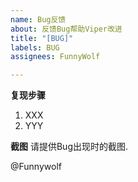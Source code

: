 ```yaml
---
name: Bug反馈
about: 反馈Bug帮助Viper改进
title: "[BUG]"
labels: BUG
assignees: FunnyWolf

---
```


**复现步骤**
1. XXX
2. YYY

**截图**
请提供Bug出现时的截图.

@Funnywolf

<!--
以下信息可能会帮助你
[运行日志](https://www.yuque.com/vipersec/blog/is0ypq)
或者搜索Issues
-->
